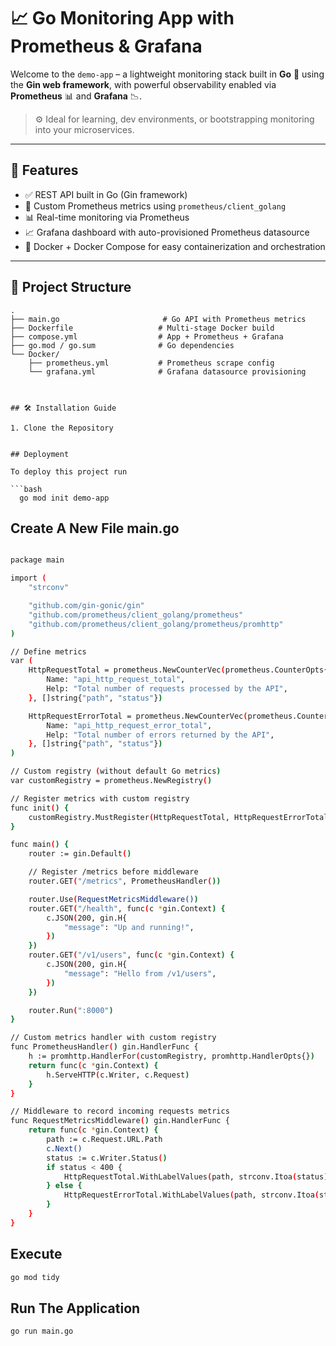 # 📈 Go Monitoring App with Prometheus & Grafana

Welcome to the `demo-app` – a lightweight monitoring stack built in **Go** 🐹 using the **Gin web framework**, with powerful observability enabled via **Prometheus** 📊 and **Grafana** 📉.

> ⚙️ Ideal for learning, dev environments, or bootstrapping monitoring into your microservices.

---

## 🚀 Features

- ✅ REST API built in Go (Gin framework)
- 📡 Custom Prometheus metrics using `prometheus/client_golang`
- 📊 Real-time monitoring via Prometheus
- 📈 Grafana dashboard with auto-provisioned Prometheus datasource
- 🐳 Docker + Docker Compose for easy containerization and orchestration

---

## 📁 Project Structure

```plaintext
.
├── main.go                       # Go API with Prometheus metrics
├── Dockerfile                   # Multi-stage Docker build
├── compose.yml                  # App + Prometheus + Grafana
├── go.mod / go.sum              # Go dependencies
└── Docker/
    ├── prometheus.yml           # Prometheus scrape config
    └── grafana.yml              # Grafana datasource provisioning



## 🛠 Installation Guide

1. Clone the Repository


## Deployment

To deploy this project run

```bash
  go mod init demo-app
```

## Create A New File main.go

```bash

package main

import (
    "strconv"

    "github.com/gin-gonic/gin"
    "github.com/prometheus/client_golang/prometheus"
    "github.com/prometheus/client_golang/prometheus/promhttp"
)

// Define metrics
var (
    HttpRequestTotal = prometheus.NewCounterVec(prometheus.CounterOpts{
        Name: "api_http_request_total",
        Help: "Total number of requests processed by the API",
    }, []string{"path", "status"})

    HttpRequestErrorTotal = prometheus.NewCounterVec(prometheus.CounterOpts{
        Name: "api_http_request_error_total",
        Help: "Total number of errors returned by the API",
    }, []string{"path", "status"})
)

// Custom registry (without default Go metrics)
var customRegistry = prometheus.NewRegistry()

// Register metrics with custom registry
func init() {
    customRegistry.MustRegister(HttpRequestTotal, HttpRequestErrorTotal)
}

func main() {
    router := gin.Default()

    // Register /metrics before middleware
    router.GET("/metrics", PrometheusHandler())

    router.Use(RequestMetricsMiddleware())
    router.GET("/health", func(c *gin.Context) {
        c.JSON(200, gin.H{
            "message": "Up and running!",
        })
    })
    router.GET("/v1/users", func(c *gin.Context) {
        c.JSON(200, gin.H{
            "message": "Hello from /v1/users",
        })
    })

    router.Run(":8000")
}

// Custom metrics handler with custom registry
func PrometheusHandler() gin.HandlerFunc {
    h := promhttp.HandlerFor(customRegistry, promhttp.HandlerOpts{})
    return func(c *gin.Context) {
        h.ServeHTTP(c.Writer, c.Request)
    }
}

// Middleware to record incoming requests metrics
func RequestMetricsMiddleware() gin.HandlerFunc {
    return func(c *gin.Context) {
        path := c.Request.URL.Path
        c.Next()
        status := c.Writer.Status()
        if status < 400 {
            HttpRequestTotal.WithLabelValues(path, strconv.Itoa(status)).Inc()
        } else {
            HttpRequestErrorTotal.WithLabelValues(path, strconv.Itoa(status)).Inc()
        }
    }
}

```
## Execute

```bash
go mod tidy

```
 
## Run The Application

```bash
go run main.go

```
